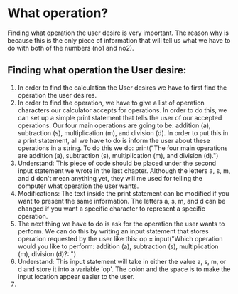 # What operation?

Finding what operation the user desire is very important. The reason why is because this is the only piece of information that will tell us what we have to do with both of the numbers (no1 and no2).

## Finding what operation the User desire:
1. In order to find the calculation the User desires we have to first find the operation the user desires.
2. In order to find the operation, we have to give a list of operation characters our calculator accepts for operations. In order to do this, we can set up a simple print statement that tells the user of our accepted operations. Our four main operations are going to be: addition (a), subtraction (s), multiplication (m), and division (d). In order to put this in a print statement, all we have to do is inform the user about these operations in a string. To do this we do: print("The four main operations are addition (a), subtraction (s), multiplication (m), and division (d).")
3. Understand: This piece of code should be placed under the second input statement we wrote in the last chapter. Although the letters a, s, m, and d don't mean anything yet, they will me used for telling the computer what operation the user wants.
4. Modifications: The text inside the print statement can be modified if you want to present the same information. The letters a, s, m, and d can be changed if you want a specific character to represent a specific operation.
5. The next thing we have to do is ask for the operation the user wants to perform. We can do this by writing an input statement that stores operation requested by the user like this: op = input("Which operation would you like to perform: addition (a), subtraction (s), multiplication (m), division (d)?: ")
6. Understand: This input statement will take in either the value a, s, m, or d and store it into a variable 'op'. The colon and the space is to make the input location appear easier to the user. 
7. 


